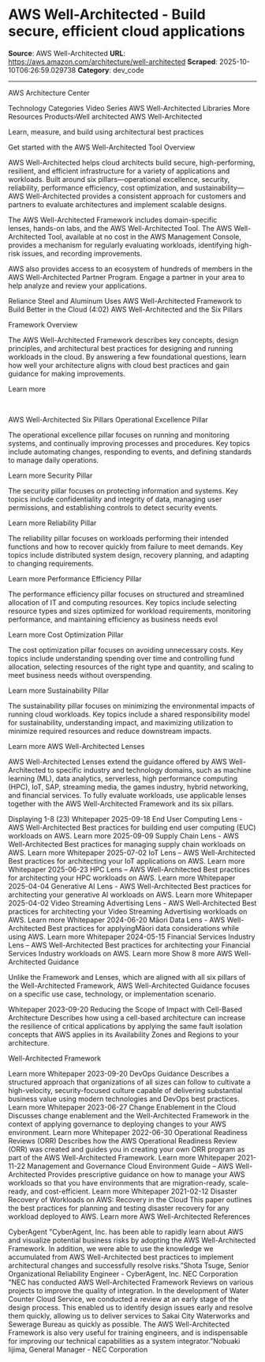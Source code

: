 # AWS Well-Architected - Build secure, efficient cloud applications

**Source**: AWS Well-Architected
**URL**: https://aws.amazon.com/architecture/well-architected
**Scraped**: 2025-10-10T06:26:59.029738
**Category**: dev_code

---

AWS Architecture Center

Technology Categories
Video Series
AWS Well-Architected
Libraries
More Resources
Products›Well architected
AWS Well-Architected

Learn, measure, and build using architectural best practices

Get started with the AWS Well-Architected Tool
Overview

AWS Well-Architected helps cloud architects build secure, high-performing, resilient, and efficient infrastructure for a variety of applications and workloads. Built around six pillars—operational excellence, security, reliability, performance efficiency, cost optimization, and sustainability—AWS Well-Architected provides a consistent approach for customers and partners to evaluate architectures and implement scalable designs.


The AWS Well-Architected Framework includes domain-specific lenses, hands-on labs, and the AWS Well-Architected Tool. The AWS Well-Architected Tool, available at no cost in the AWS Management Console, provides a mechanism for regularly evaluating workloads, identifying high-risk issues, and recording improvements.

AWS also provides access to an ecosystem of hundreds of members in the AWS Well-Architected Partner Program. Engage a partner in your area to help analyze and review your applications.

Reliance Steel and Aluminum Uses AWS Well-Architected Framework to Build Better in the Cloud (4:02)
AWS Well-Architected and the Six Pillars

Framework Overview

The AWS Well-Architected Framework describes key concepts, design principles, and architectural best practices for designing and running workloads in the cloud. By answering a few foundational questions, learn how well your architecture aligns with cloud best practices and gain guidance for making improvements.


Learn more

                                       

AWS Well-Architected Six Pillars
Operational Excellence Pillar

The operational excellence pillar focuses on running and monitoring systems, and continually improving processes and procedures. Key topics include automating changes, responding to events, and defining standards to manage daily operations.

Learn more
Security Pillar

The security pillar focuses on protecting information and systems. Key topics include confidentiality and integrity of data, managing user permissions, and establishing controls to detect security events.

Learn more
Reliability Pillar

The reliability pillar focuses on workloads performing their intended functions and how to recover quickly from failure to meet demands. Key topics include distributed system design, recovery planning, and adapting to changing requirements.

Learn more
Performance Efficiency Pillar

The performance efficiency pillar focuses on structured and streamlined allocation of IT and computing resources. Key topics include selecting resource types and sizes optimized for workload requirements, monitoring performance, and maintaining efficiency as business needs evol

Learn more
Cost Optimization Pillar

The cost optimization pillar focuses on avoiding unnecessary costs. Key topics include understanding spending over time and controlling fund allocation, selecting resources of the right type and quantity, and scaling to meet business needs without overspending.

Learn more
Sustainability Pillar

The sustainability pillar focuses on minimizing the environmental impacts of running cloud workloads. Key topics include a shared responsibility model for sustainability, understanding impact, and maximizing utilization to minimize required resources and reduce downstream impacts.

Learn more
AWS Well-Architected Lenses

AWS Well-Architected Lenses extend the guidance offered by AWS Well-Architected to specific industry and technology domains, such as machine learning (ML), data analytics, serverless, high performance computing (HPC), IoT, SAP, streaming media, the games industry, hybrid networking, and financial services. To fully evaluate workloads, use applicable lenses together with the AWS Well-Architected Framework and its six pillars.

Displaying 1-8 (23)
Whitepaper
2025-09-18
End User Computing Lens - AWS Well-Architected
Best practices for building end user computing (EUC) workloads on AWS.
Learn more
2025-09-09
Supply Chain Lens - AWS Well-Architected
Best practices for managing supply chain workloads on AWS.
Learn more
Whitepaper
2025-07-02
IoT Lens – AWS Well-Architected
Best practices for architecting your IoT applications on AWS.
Learn more
Whitepaper
2025-06-23
HPC Lens – AWS Well-Architected
Best practices for architecting your HPC workloads on AWS.
Learn more
Whitepaper
2025-04-04
Generative AI Lens - AWS Well-Architected
Best practices for architecting your generative AI workloads on AWS.
Learn more
Whitepaper
2025-04-02
Video Streaming Advertising Lens - AWS Well-Architected
Best practices for architecting your Video Streaming Advertising workloads on AWS.
Learn more
Whitepaper
2024-06-20
Māori Data Lens - AWS Well-Architected
Best practices for applyingMāori data considerations while using AWS.
Learn more
Whitepaper
2024-05-15
Financial Services Industry Lens – AWS Well-Architected
Best practices for architecting your Financial Services Industry workloads on AWS.
Learn more
Show 8 more
AWS Well-Architected Guidance

Unlike the Framework and Lenses, which are aligned with all six pillars of the Well-Architected Framework, AWS Well-Architected Guidance focuses on a specific use case, technology, or implementation scenario.

Whitepaper
2023-09-20
Reducing the Scope of Impact with Cell-Based Architecture
Describes how using a cell-based architecture can increase the resilience of critical applications by applying the same fault isolation concepts that AWS applies in its Availability Zones and Regions to your architecture.

Well-Architected Framework

Learn more
Whitepaper
2023-09-20
DevOps Guidance
Describes a structured approach that organizations of all sizes can follow to cultivate a high-velocity, security-focused culture capable of delivering substantial business value using modern technologies and DevOps best practices.
Learn more
Whitepaper
2023-06-27
Change Enablement in the Cloud
Discusses change enablement and the Well-Architected Framework in the context of applying governance to deploying changes to your AWS environment.
Learn more
Whitepaper
2022-06-30
Operational Readiness Reviews (ORR)
Describes how the AWS Operational Readiness Review (ORR) was created and guides you in creating your own ORR program as part of the AWS Well-Architected Framework.
Learn more
Whitepaper
2021-11-22
Management and Governance Cloud Environment Guide – AWS Well-Architected
Provides prescriptive guidance on how to manage your AWS workloads so that you have environments that are migration-ready, scale-ready, and cost-efficient.
Learn more
Whitepaper
2021-02-12
Disaster Recovery of Workloads on AWS: Recovery in the Cloud
This paper outlines the best practices for planning and testing disaster recovery for any workload deployed to AWS.
Learn more
AWS Well-Architected References

CyberAgent
"CyberAgent, Inc. has been able to rapidly learn about AWS and visualize potential business risks by adopting the AWS Well-Architected Framework. In addition, we were able to use the knowledge we accumulated from AWS Well-Architected best practices to implement architectural changes and successfully resolve risks.”Shota Tsuge, Senior Organizational Reliability Engineer - CyberAgent, Inc.
NEC Corporation
"NEC has conducted AWS Well-Architected Framework Reviews on various projects to improve the quality of integration. In the development of Water Counter Cloud Service, we conducted a review at an early stage of the design process. This enabled us to identify design issues early and resolve them quickly, allowing us to deliver services to Sakai City Waterworks and Sewerage Bureau as quickly as possible. The AWS Well-Architected Framework is also very useful for training engineers, and is indispensable for improving our technical capabilities as a system integrator.”Nobuaki Iijima, General Manager - NEC Corporation
